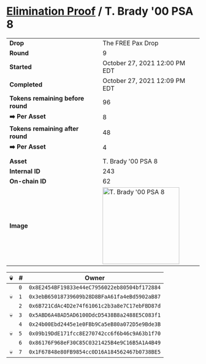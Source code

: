 # [Elimination Proof](./readme.md) / T. Brady &#039;00 PSA 8

|||
|---|---|
| **Drop** | The FREE Pax Drop |
| **Round** | 9 |
| **Started** | October 27, 2021 12:00 PM EDT |
| **Completed** | October 27, 2021 12:09 PM EDT |
| **Tokens remaining before round** | 96 |
| **➡️ Per Asset** | 8 |
| **Tokens remaining after round** | 48 |
| **➡️ Per Asset** | 4 |
| | |
| **Asset** | T. Brady &#039;00 PSA 8 |
| **Internal ID** | 243 |
| **On-chain ID** | 62 |
| **Image** | <img src="https://tcdn.blokpax.com/94aa4804-2e29-4935-b708-d9ac496662ee/55418692dbc32385cc87c5b511e638efef6baa8673c84979538ed3e8318d9881.jpg" height="200" alt="T. Brady &#039;00 PSA 8" /> |


| 💀 | # | Owner |
| --- | --- | --- |
|  | `0` | `0x8E2454BF19833e44eC7956022eb80504bf172884` |
| 💀 | `1` | `0x3ebB65018739609b28D8BFaA61fa4eBd5902aB87` |
|  | `2` | `0x6B721CdAc4D2e74f61061c2b3a8e7C17ebFBD87d` |
| 💀 | `3` | `0x5ABD6A48AD5AD6100DdcD5438B8a2488E5C083f1` |
|  | `4` | `0x24b00Ebd2445e1e0FBb9Ca5eB80a072D5e9Bde3B` |
| 💀 | `5` | `0x09b19DdE171fcc8E270742cc6f6b46c9A63b1f70` |
|  | `6` | `0x86176F968eF30C85C0321425B4e9C16B5A1A4B49` |
| 💀 | `7` | `0x1F67848e80FB9854cc0D16A184562467b0738BE5` |
